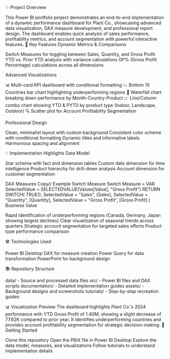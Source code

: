 ✨ Project Overview

This Power BI portfolio project demonstrates an end-to-end implementation of a dynamic performance dashboard for Plant Co., showcasing advanced data visualization, DAX measure development, and professional report design. The dashboard enables quick analysis of sales performance, profitability metrics, and account segmentation with powerful interactive features.
🚀 Key Features
Dynamic Metrics & Comparisons

Switch Measures for toggling between Sales, Quantity, and Gross Profit
YTD vs. Prior YTD analysis with variance calculations
GP% (Gross Profit Percentage) calculations across all dimensions

Advanced Visualizations

📊 Multi-card KPI dashboard with conditional formatting
📉 Bottom 10 Countries bar chart highlighting underperforming regions
🌊 Waterfall chart breaking down performance by Month-Country-Product
📈 Line/Column combo chart showing YTD & PYTD by product type (Indoor, Landscape, Outdoor)
🔍 Scatter plot for Account Profitability Segmentation

Professional Design

Clean, minimalist layout with custom background
Consistent color scheme with conditional formatting
Dynamic titles and informative labels
Harmonious spacing and alignment

💡 Implementation Highlights
Data Model

Star schema with fact and dimension tables
Custom date dimension for time intelligence
Product hierarchy for drill-down analysis
Account dimension for customer segmentation

DAX Measures
Copy// Example Switch Measure
Switch Measure = 
VAR SelectedValue = SELECTEDVALUE(Values[Value], "Gross Profit")
RETURN
SWITCH(
    TRUE(),
    SelectedValue = "Sales", [Sales],
    SelectedValue = "Quantity", [Quantity],
    SelectedValue = "Gross Profit", [Gross Profit]
)
Business Value

Rapid identification of underperforming regions (Canada, Germany, Japan showing largest declines)
Clear visualization of seasonal trends across quarters
Strategic account segmentation for targeted sales efforts
Product type performance comparison

🛠️ Technologies Used

Power BI Desktop
DAX for measure creation
Power Query for data transformation
PowerPoint for background design

📚 Repository Structure

data/ - Source and processed data files
src/ - Power BI files and DAX scripts
documentation/ - Detailed implementation guides
assets/ - Background designs and screenshots
tutorials/ - Step-by-step recreation guides

📊 Visualization Preview
The dashboard highlights Plant Co.'s 2024 performance with YTD Gross Profit of 1.40M, showing a slight decrease of 77.62K compared to prior year. It identifies underperforming countries and provides account profitability segmentation for strategic decision-making.
🔗 Getting Started

Clone this repository
Open the PBIX file in Power BI Desktop
Explore the data model, measures, and visualizations
Follow tutorials to understand implementation details
